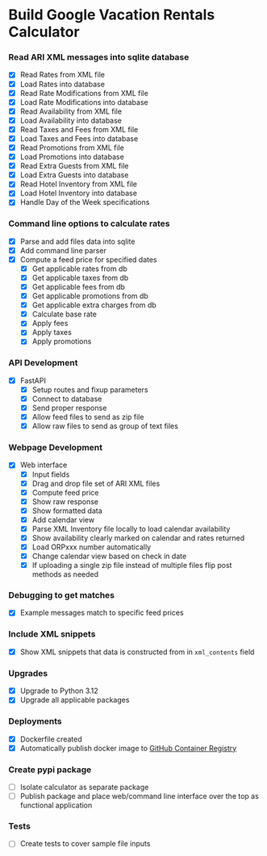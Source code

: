 # Build Google Vacation Rentals Calculator

### Read ARI XML messages into sqlite database

- [X] Read Rates from XML file
- [X] Load Rates into database
- [X] Read Rate Modifications from XML file
- [X] Load Rate Modifications into database
- [X] Read Availability from XML file
- [X] Load Availability into database
- [X] Read Taxes and Fees from XML file
- [X] Load Taxes and Fees into database
- [X] Read Promotions from XML file
- [X] Load Promotions into database
- [X] Read Extra Guests from XML file
- [X] Load Extra Guests into database
- [X] Read Hotel Inventory from XML file
- [X] Load Hotel Inventory into database
- [X] Handle Day of the Week specifications

### Command line options to calculate rates

- [X] Parse and add files data into sqlite
- [X] Add command line parser
- [X] Compute a feed price for specified dates
    - [X] Get applicable rates from db
    - [X] Get applicable taxes from db
    - [X] Get applicable fees from db
    - [X] Get applicable promotions from db
    - [X] Get applicable extra charges from db
    - [X] Calculate base rate
    - [X] Apply fees
    - [X] Apply taxes
    - [X] Apply promotions

### API Development

- [X] FastAPI
    - [X] Setup routes and fixup parameters
    - [X] Connect to database
    - [X] Send proper response
    - [X] Allow feed files to send as zip file
    - [X] Allow raw files to send as group of text files

### Webpage Development

- [X] Web interface
    - [X] Input fields
    - [X] Drag and drop file set of ARI XML files
    - [X] Compute feed price
    - [X] Show raw response
    - [X] Show formatted data
    - [X] Add calendar view
    - [X] Parse XML Inventory file locally to load calendar availability
    - [X] Show availability clearly marked on calendar and rates returned
    - [X] Load ORPxxx number automatically
    - [X] Change calendar view based on check in date
    - [X] If uploading a single zip file instead of multiple files flip post methods as needed

### Debugging to get matches

- [X] Example messages match to specific feed prices

### Include XML snippets

- [X] Show XML snippets that data is constructed from in `xml_contents` field

### Upgrades

- [X] Upgrade to Python 3.12
- [X] Upgrade all applicable packages

### Deployments

- [X] Dockerfile created
- [X] Automatically publish docker image to [GitHub Container Registry](https://ghcr.io)

### Create pypi package

- [ ] Isolate calculator as separate package
- [ ] Publish package and place web/command line interface over the top as functional application

### Tests

- [ ] Create tests to cover sample file inputs

